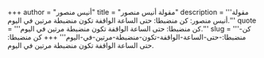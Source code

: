 +++
author = "أنيس منصور"
title = "مقولة أنيس منصور"
description = '''مقولة أنيس منصور: كن منضبطا: حتى الساعة الواقفة تكون منضبطة مرتين في اليوم.'''
quote = '''كن منضبطا: حتى الساعة الواقفة تكون منضبطة مرتين في اليوم.'''
slug = '''كن-منضبطا:-حتى-الساعة-الواقفة-تكون-منضبطة-مرتين-في-اليوم'''
+++
كن منضبطا: حتى الساعة الواقفة تكون منضبطة مرتين في اليوم.
